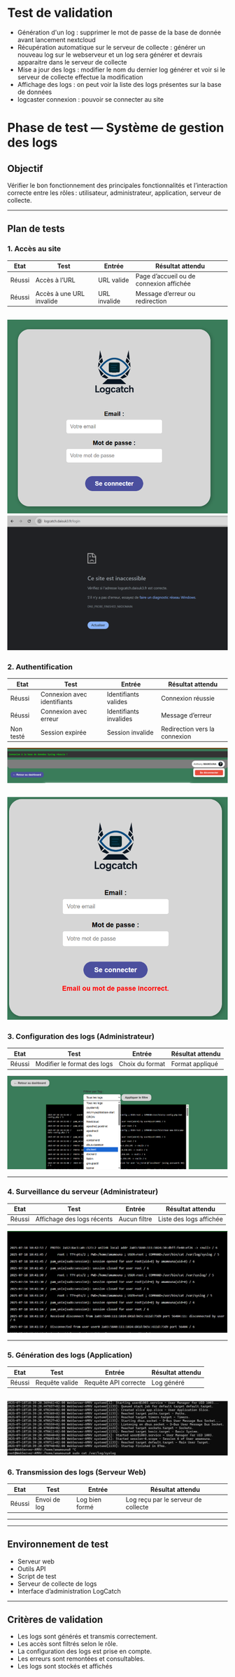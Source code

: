 # Test de validation 
- Génération d'un log : supprimer le mot de passe de la base de donnée avant lancement nextcloud
- Récupération automatique sur le serveur de collecte : générer un nouveau log sur le webserveur et un log sera générer et devrais apparaitre dans le serveur de collecte
- Mise a jour des logs : modifier le nom du dernier log générer et voir si le serveur de collecte effectue la modification
- Affichage des logs : on peut voir la liste des logs présentes sur la base de données
- logcaster connexion : pouvoir se connecter au site 

# Phase de test — Système de gestion des logs

## Objectif
Vérifier le bon fonctionnement des principales fonctionnalités et l’interaction correcte entre les rôles : utilisateur, administrateur, application, serveur de collecte.

---

## Plan de tests

### 1. Accès au site

| Etat   | Test                           | Entrée                | Résultat attendu                        |
|------|--------------------------------|-----------------------|-----------------------------------------|
| Réussi | Accès à l’URL                  | URL valide            | Page d’accueil ou de connexion affichée |
| Réussi | Accès à une URL invalide       | URL invalide          | Message d’erreur ou redirection         |

![Se connecter](Images/Capture1.png)
![Se connecter](Images/Capture11.png)
---

### 2. Authentification

| Etat | Test                           | Entrée                | Résultat attendu                        |
|------|--------------------------------|-----------------------|-----------------------------------------|
| Réussi | Connexion avec identifiants    | Identifiants valides  | Connexion réussie                       |
| Réussi | Connexion avec erreur          | Identifiants invalides| Message d’erreur                        |
| Non testé | Session expirée                | Session invalide      | Redirection vers la connexion           |

![Se connecter](Images/Capture3.png)

![Se connecter](Images/Capture12.png)
---

### 3. Configuration des logs (Administrateur)

| Etat   | Test                           | Entrée                | Résultat attendu                        |
|------|--------------------------------|-----------------------|---------------------------------------
| Réussi | Modifier le format des logs    | Choix du format       | Format appliqué                         |

![Se connecter](Images/Capture4.png)

---

### 4. Surveillance du serveur (Administrateur)

| Etat   | Test                           | Entrée                | Résultat attendu                        |
|------|--------------------------------|-----------------------|-----------------------------------------|
| Réussi | Affichage des logs récents     | Aucun filtre          | Liste des logs affichée                 |

![Se connecter](Images/Capture7.png)

---

### 5. Génération des logs (Application)

| Etat   | Test                           | Entrée                | Résultat attendu                        |
|------|--------------------------------|-----------------------|-----------------------------------------|
| Réussi | Requête valide                 | Requête API correcte  | Log généré                              |

![Se connecter](Images/Capture6.png)
---

### 6. Transmission des logs (Serveur Web)

| Etat  | Test                           | Entrée                | Résultat attendu                        |
|------|--------------------------------|-----------------------|-----------------------------------------|
| Réussi | Envoi de log                   | Log bien formé        | Log reçu par le serveur de collecte     |


---


---

## Environnement de test

- Serveur web
- Outils API
- Script de test
- Serveur de collecte de logs
- Interface d’administration LogCatch

---

## Critères de validation

- Les logs sont générés et transmis correctement.
- Les accès sont filtrés selon le rôle.
- La configuration des logs est prise en compte.
- Les erreurs sont remontées et consultables.
- Les logs sont stockés et affichés